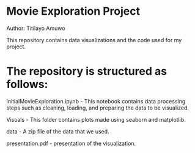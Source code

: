 # Movie Exploration Project

Author: Titilayo Amuwo

This repository contains data visualizations and the code used for my project.


# The repository is structured as follows:

InitialMovieExploration.ipynb - This notebook contains data processing steps such as cleaning, loading, and preparing the data to be visualized.

Visuals - This folder contains plots made using seaborn and matplotlib.

data - A zip file of the data that we used.

presentation.pdf - presentation of the visualization.
